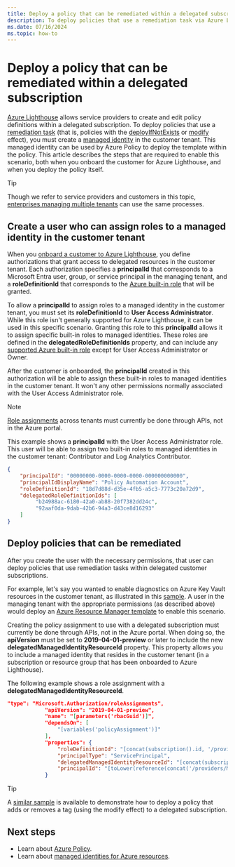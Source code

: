 ```yaml
---
title: Deploy a policy that can be remediated within a delegated subscription
description: To deploy policies that use a remediation task via Azure Lighthouse, you need to create a managed identity in the customer tenant.
ms.date: 07/16/2024
ms.topic: how-to
---
```


# Deploy a policy that can be remediated within a delegated subscription

[Azure Lighthouse](../overview.md) allows service providers to create and edit policy definitions within a delegated subscription. To deploy policies that use a [remediation task](/azure/governance/policy/how-to/remediate-resources) (that is, policies with the [deployIfNotExists](/azure/governance/policy/concepts/effect-deploy-if-not-exists) or [modify](/azure/governance/policy/concepts/effect-modify) effect), you must create a [managed identity](/azure/active-directory/managed-identities-azure-resources/overview) in the customer tenant. This managed identity can be used by Azure Policy to deploy the template within the policy. This article describes the steps that are required to enable this scenario, both when you onboard the customer for Azure Lighthouse, and when you deploy the policy itself.

> [!TIP]
> Though we refer to service providers and customers in this topic, [enterprises managing multiple tenants](../concepts/enterprise.md) can use the same processes.

## Create a user who can assign roles to a managed identity in the customer tenant

When you [onboard a customer to Azure Lighthouse](onboard-customer.md), you define authorizations that grant access to delegated resources in the customer tenant. Each authorization specifies a **principalId** that corresponds to a Microsoft Entra user, group, or service principal in the managing tenant, and a **roleDefinitionId** that corresponds to the [Azure built-in role](/azure/role-based-access-control/built-in-roles) that will be granted.

To allow a **principalId** to assign roles to a managed identity in the customer tenant, you must set its **roleDefinitionId** to **User Access Administrator**. While this role isn't generally supported for Azure Lighthouse, it can be used in this specific scenario. Granting this role to this **principalId** allows it to assign specific built-in roles to managed identities. These roles are defined in the **delegatedRoleDefinitionIds** property, and can include any [supported Azure built-in role](../concepts/tenants-users-roles.md#role-support-for-azure-lighthouse) except for User Access Administrator or Owner.

After the customer is onboarded, the **principalId** created in this authorization will be able to assign these built-in roles to managed identities in the customer tenant. It won't any other permissions normally associated with the User Access Administrator role.

> [!NOTE]
> [Role assignments](/azure/role-based-access-control/role-assignments-steps#step-5-assign-role) across tenants must currently be done through APIs, not in the Azure portal.

This example shows a **principalId** with the User Access Administrator role. This user will be able to assign two built-in roles to managed identities in the customer tenant: Contributor and Log Analytics Contributor.

```json
{
    "principalId": "00000000-0000-0000-0000-000000000000",
    "principalIdDisplayName": "Policy Automation Account",
    "roleDefinitionId": "18d7d88d-d35e-4fb5-a5c3-7773c20a72d9",
    "delegatedRoleDefinitionIds": [
         "b24988ac-6180-42a0-ab88-20f7382dd24c",
         "92aaf0da-9dab-42b6-94a3-d43ce8d16293"
    ]
}
```

## Deploy policies that can be remediated

After you create the user with the necessary permissions, that user can deploy policies that use remediation tasks within delegated customer subscriptions.

For example, let's say you wanted to enable diagnostics on Azure Key Vault resources in the customer tenant, as illustrated in this [sample](https://github.com/Azure/Azure-Lighthouse-samples/tree/master/templates/policy-enforce-keyvault-monitoring). A user in the managing tenant with the appropriate permissions (as described above) would deploy an [Azure Resource Manager template](https://github.com/Azure/Azure-Lighthouse-samples/blob/master/templates/policy-enforce-keyvault-monitoring/enforceAzureMonitoredKeyVault.json) to enable this scenario.

Creating the policy assignment to use with a delegated subscription must currently be done through APIs, not in the Azure portal. When doing so, the **apiVersion** must be set to  **2019-04-01-preview** or later to include the new **delegatedManagedIdentityResourceId** property. This property allows you to include a managed identity that resides in the customer tenant (in a subscription or resource group that has been onboarded to Azure Lighthouse).

The following example shows a role assignment with a **delegatedManagedIdentityResourceId**.

```json
"type": "Microsoft.Authorization/roleAssignments",
            "apiVersion": "2019-04-01-preview",
            "name": "[parameters('rbacGuid')]",
            "dependsOn": [
                "[variables('policyAssignment')]"
            ],
            "properties": {
                "roleDefinitionId": "[concat(subscription().id, '/providers/Microsoft.Authorization/roleDefinitions/', variables('rbacContributor'))]",
                "principalType": "ServicePrincipal",
                "delegatedManagedIdentityResourceId": "[concat(subscription().id, '/providers/Microsoft.Authorization/policyAssignments/', variables('policyAssignment'))]",
                "principalId": "[toLower(reference(concat('/providers/Microsoft.Authorization/policyAssignments/', variables('policyAssignment')), '2018-05-01', 'Full' ).identity.principalId)]"
            }
```

> [!TIP]
> A [similar sample](https://github.com/Azure/Azure-Lighthouse-samples/tree/master/templates/policy-add-or-replace-tag) is available to demonstrate how to deploy a policy that adds or removes a tag (using the modify effect) to a delegated subscription.

## Next steps

- Learn about [Azure Policy](/azure/governance/policy/).
- Learn about [managed identities for Azure resources](/azure/active-directory/managed-identities-azure-resources/overview).
